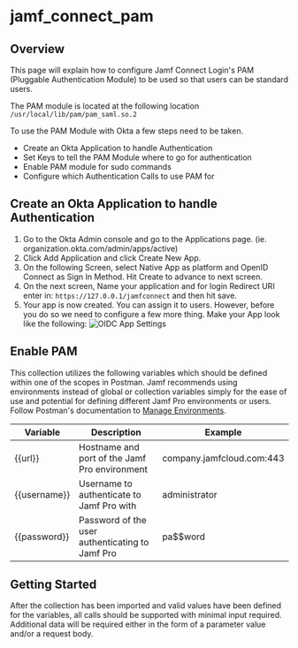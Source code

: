 # jamf_connect_pam

## Overview
This page will explain how to configure Jamf Connect Login's PAM (Pluggable Authentication Module) to be used so that users can be standard users.

The PAM module is located at the following location
`/usr/local/lib/pam/pam_saml.so.2`

To use the PAM Module with Okta a few steps need to be taken.
* Create an Okta Application to handle Authentication 
* Set Keys to tell the PAM Module where to go for authentication
* Enable PAM module for sudo commands
* Configure which Authentication Calls to use PAM for

    

## Create an Okta Application to handle Authentication
1. Go to the Okta Admin console and go to the Applications page.  (ie. organization.okta.com/admin/apps/active)
2. Click Add Application and click Create New App.
3. On the following Screen, select Native App as platform and OpenID Connect as Sign In Method.  Hit Create to advance to next screen.
4. On the next screen, Name your application and for login Redirect URI enter in: `https://127.0.0.1/jamfconnect` and then hit save.
5. Your app is now created.  You can assign it to users.  However, before you do so we need to configure a few more thing.  Make your App look like the following:
![OIDC App Settings](https://user-images.githubusercontent.com/17932646/61080455-18cd5100-a3f3-11e9-90fc-562d7093d1a7.png)

## Enable PAM
This collection utilizes the following variables which should be defined within one of the scopes in Postman. Jamf recommends using environments instead of global or collection variables simply for the ease of use and potential for defining different Jamf Pro environments or users. Follow Postman's documentation to [Manage Environments](https://learning.getpostman.com/docs/postman/environments_and_globals/manage_environments).

| Variable     | Description                                     | Example                   |
|--------------|-------------------------------------------------|---------------------------|
| {{url}}      | Hostname and port of the Jamf Pro environment   | company.jamfcloud.com:443 |
| {{username}} | Username to authenticate to Jamf Pro with       | administrator             |
| {{password}} | Password of the user authenticating to Jamf Pro | pa$$word                  |

## Getting Started
After the collection has been imported and valid values have been defined for the variables, all calls should be supported with minimal input required. Additional data will be required either in the form of a parameter value and/or a request body.
